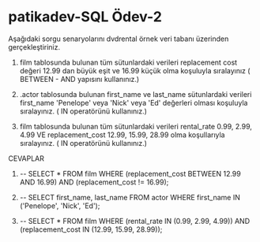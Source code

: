 # patikadev-SQL Ödev-2 

Aşağıdaki sorgu senaryolarını dvdrental örnek veri tabanı üzerinden gerçekleştiriniz.

1. film tablosunda bulunan tüm sütunlardaki verileri replacement cost değeri 12.99 dan büyük eşit ve 16.99 küçük olma koşuluyla sıralayınız 
( BETWEEN - AND yapısını kullanınız.)

2. .actor tablosunda bulunan first_name ve last_name sütunlardaki verileri first_name 'Penelope' veya 'Nick' veya 'Ed' değerleri olması koşuluyla sıralayınız. 
( IN operatörünü kullanınız.)

3. film tablosunda bulunan tüm sütunlardaki verileri rental_rate 0.99, 2.99, 4.99 VE replacement_cost 12.99, 15.99, 28.99 olma koşullarıyla sıralayınız. 
( IN operatörünü kullanınız.)



CEVAPLAR

1. -- SELECT * FROM film WHERE (replacement_cost BETWEEN 12.99 AND 16.99) AND (replacement_cost != 16.99);

2. -- SELECT first_name,  last_name FROM actor WHERE first_name IN ('Penelope', 'Nick', 'Ed');

3. -- SELECT * FROM film WHERE (rental_rate IN (0.99, 2.99, 4.99)) AND (replacement_cost IN (12.99, 15.99, 28.99));
